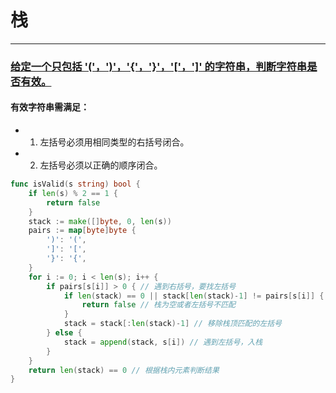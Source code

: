 # 栈
---

### [给定一个只包括 '('，')'，'{'，'}'，'['，']' 的字符串，判断字符串是否有效。](https://leetcode-cn.com/problems/valid-parentheses/)
#### 有效字符串需满足：
* 1. 左括号必须用相同类型的右括号闭合。
* 2. 左括号必须以正确的顺序闭合。

```go
func isValid(s string) bool {
    if len(s) % 2 == 1 {
        return false
    }
    stack := make([]byte, 0, len(s))
    pairs := map[byte]byte {
        ')': '(',
        ']': '[',
        '}': '{',
    }
    for i := 0; i < len(s); i++ {
        if pairs[s[i]] > 0 { // 遇到右括号，要找左括号
            if len(stack) == 0 || stack[len(stack)-1] != pairs[s[i]] {
                return false // 栈为空或者左括号不匹配
            }
            stack = stack[:len(stack)-1] // 移除栈顶匹配的左括号
        } else {
            stack = append(stack, s[i]) // 遇到左括号，入栈
        }
    }
    return len(stack) == 0 // 根据栈内元素判断结果
}
```
